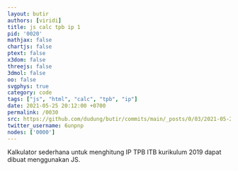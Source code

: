 ```yaml
---
layout: butir
authors: [viridi]
title: js calc tpb ip 1
pid: '0020'
mathjax: false
chartjs: false
ptext: false
x3dom: false
threejs: false
3dmol: false
oo: false
svgphys: true
category: code
tags: ["js", "html", "calc", "tpb", "ip"]
date: 2021-05-25 20:12:00 +0700
permalink: /0030
src: https://github.com/dudung/butir/commits/main/_posts/0/03/2021-05-25-js-calc-tpb-ip-1.md
twitter_username: 6unpnp
nodes: ['0000']
---
```

Kalkulator sederhana untuk menghitung IP TPB ITB kurikulum 2019 dapat dibuat menggunakan JS.

<script>

</script>
